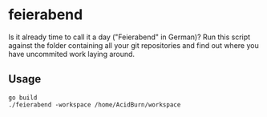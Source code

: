 # feierabend

Is it already time to call it a day ("Feierabend" in German)? Run this script against the folder containing all your
git repositories and find out where you have uncommited work laying around.

## Usage
```
go build
./feierabend -workspace /home/AcidBurn/workspace
```

